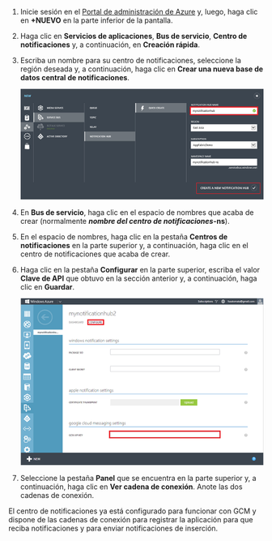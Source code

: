 

1. Inicie sesión en el [Portal de administración de Azure](https://manage.windowsazure.com/) y, luego, haga clic en **+NUEVO** en la parte inferior de la pantalla.

2. Haga clic en **Servicios de aplicaciones**, **Bus de servicio**, **Centro de notificaciones** y, a continuación, en **Creación rápida**.

3. Escriba un nombre para su centro de notificaciones, seleccione la región deseada y, a continuación, haga clic en **Crear una nueva base de datos central de notificaciones**.

   	![Establecer propiedades del centro de notificación](./media/notification-hubs-android-configure-push/notification-hub-create-from-portal2.png)

4. En **Bus de servicio**, haga clic en el espacio de nombres que acaba de crear (normalmente ***nombre del centro de notificaciones*-ns**).

5. En el espacio de nombres, haga clic en la pestaña **Centros de notificaciones** en la parte superior y, a continuación, haga clic en el centro de notificaciones que acaba de crear.

6. Haga clic en la pestaña **Configurar** en la parte superior, escriba el valor **Clave de API** que obtuvo en la sección anterior y, a continuación, haga clic en **Guardar**.

   	![Establecer la clave de API de GCM en la pestaña Configurar](./media/notification-hubs-android-configure-push/notification-hub-configure-android.png)

7. Seleccione la pestaña **Panel** que se encuentra en la parte superior y, a continuación, haga clic en **Ver cadena de conexión**. Anote las dos cadenas de conexión.

El centro de notificaciones ya está configurado para funcionar con GCM y dispone de las cadenas de conexión para registrar la aplicación para que reciba notificaciones y para enviar notificaciones de inserción.

<!---HONumber=Oct15_HO3-->